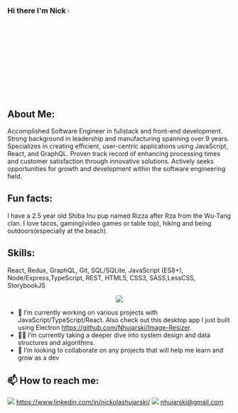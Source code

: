 ### Hi there I'm Nick <img src="https://media.giphy.com/media/hvRJCLFzcasrR4ia7z/giphy.gif" width="5%">


## About Me:

Accomplished Software Engineer in fullstack and front-end development. Strong background in leadership and manufacturing spanning over 9 years. Specializes in creating efficient, user-centric applications using JavaScript, React, and GraphQL. Proven track record of enhancing processing times and customer satisfaction through innovative solutions. Actively seeks opportunities for growth and development within the software engineering field.

## Fun facts: 
I have a 2.5 year old Shiba Inu pup named Rizza after Rza from the Wu-Tang clan. I love tacos, gaming(video games or table top), hiking and being outdoors(especially at the beach).


## Skills: 
React, Redux, GraphQL, Git, SQL/SQLite, JavaScript (ES8+), Node/Express,TypeScript, REST, HTML5, CSS3, SASS,LessCSS, StorybookJS

<p align="center">
  <a href="https://skillicons.dev">
    <img src="https://skillicons.dev/icons?i=react,redux,graphql,git,mysql,js,nodejs,ts,html,css,sass" />
  </a>
</p>


- 🔭 I’m currently working on various projects with JavaScript/TypeScript/React. 
     Also check out this desktop app I just built using Electron    https://github.com/Nhujarski/Image-Resizer.
- 👨‍💻 I’m currently taking a deeper dive into system design and data structures and algorithms. 
- 🤝 I’m looking to collaborate on any projects that will help me learn and grow as a dev
## 📫 How to reach me: 
<img src='https://img.shields.io/badge/LinkedIn-0077B5?style=for-the-badge&logo=linkedin&logoColor=white' /> https://www.linkedin.com/in/nickolashujarski/
<img src='https://img.shields.io/badge/Gmail-D14836?style=for-the-badge&logo=gmail&logoColor=white' /> nhujarski@gmail.com

